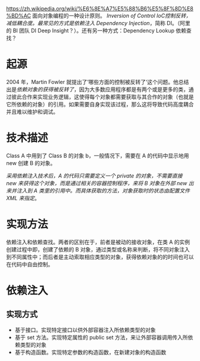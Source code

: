 <https://zh.wikipedia.org/wiki/%E6%8E%A7%E5%88%B6%E5%8F%8D%E8%BD%AC>
面向对象编程的一种设计原则。
*Inversion of Control IoC控制反转，减低耦合度。最常见的方式是依赖注入 Dependency Injection*，简称 DI。（阿里的 BI 团队 DI Deep Insight？）。还有另一种方式：Dependency Lookup 依赖查找？

# 起源

2004 年，Martin Fowler 就提出了’哪些方面的控制被反转了‘这个问题。他总结出是*依赖对象的获得被反转了*，因为大多数应用程序都是有两个或是更多的类，通过彼此合作来实现业务逻辑，这使得每个对象都需要获取与其合作的对象（也就是它所依赖的对象）的引用。如果需要自身实现该过程，那么这将导致代码高度耦合并且难以维护和调试。

# 技术描述

Class A 中用到了 Class B 的对象 b，一般情况下，需要在 A 的代码中显示地用 new 创建 B 的对象。

*采用依赖注入技术后，A 的代码只需要定义一个 private 的对象，不需要直接 new 来获得这个对象，而是通过相关的容器控制程序，来将 B 对象在外部 new 出来并注入到 A 类里的引用中。而具体获取的方法，对象获取时的状态由配置文件 XML 来指定*。

# 实现方法

依赖注入和依赖查找。两者的区别在于，前者是被动的接收对象，在类 A 的实例创建过程中即，创建了依赖的 B 对象，通过类型或名称来判断，将不同对象注入到不同属性中；而后者是主动索取相应类型的对象，获得依赖对象的的时间也可以在代码中自由控制。

# 依赖注入

## 实现方式

- 基于接口。实现特定接口以供外部容器注入所依赖类型的对象
- 基于 set 方法。实现特定属性的 public set 方法，来让外部容器调用传入所依赖类型的对象
- 基于构造函数。实现特定参数的构造函数，在新建对象的构造函数
